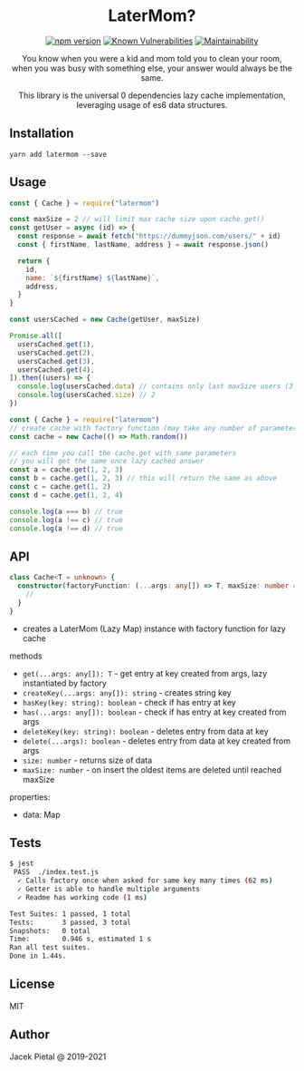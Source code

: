 <h1 align="center">
LaterMom?
</h1>

<div align="center">

[![npm version](https://badge.fury.io/js/latermom.svg)](https://badge.fury.io/js/latermom) [![Known Vulnerabilities](https://snyk.io/test/github/Prozi/latermom/badge.svg?targetFile=package.json)](https://snyk.io/test/github/Prozi/latermom?targetFile=package.json) [![Maintainability](https://api.codeclimate.com/v1/badges/cf7828e55f51edffbe3d/maintainability)](https://codeclimate.com/github/Prozi/latermom/maintainability)

</div>

<p align="center">
You know when you were a kid and mom told you to clean your room,<br/>
when you was busy with something else, your answer would always be the same.
</p>

<p align="center">
This library is the universal 0 dependencies lazy cache implementation,<br/>
leveraging usage of es6 data structures.
</p>

## Installation

`yarn add latermom --save`

## Usage

```javascript
const { Cache } = require("latermom")

const maxSize = 2 // will limit max cache size upon cache.get()
const getUser = async (id) => {
  const response = await fetch("https://dummyjson.com/users/" + id)
  const { firstName, lastName, address } = await response.json()

  return {
    id,
    name: `${firstName} ${lastName}`,
    address,
  }
}

const usersCached = new Cache(getUser, maxSize)

Promise.all([
  usersCached.get(1),
  usersCached.get(2),
  usersCached.get(3),
  usersCached.get(4),
]).then((users) => {
  console.log(usersCached.data) // contains only last maxSize users (3 and 4)
  console.log(usersCached.size) // 2
})
```

```javascript
const { Cache } = require("latermom")
// create cache with factory function (may take any number of parameters)
const cache = new Cache(() => Math.random())

// each time you call the cache.get with same parameters
// you will get the same once lazy cached answer
const a = cache.get(1, 2, 3)
const b = cache.get(1, 2, 3) // this will return the same as above
const c = cache.get(1, 2)
const d = cache.get(1, 2, 4)

console.log(a === b) // true
console.log(a !== c) // true
console.log(a !== d) // true
```

## API

```typescript
class Cache<T = unknown> {
  constructor(factoryFunction: (...args: any[]) => T, maxSize: number = Infinity) {
    //
  }
}
```

- creates a LaterMom (Lazy Map) instance with factory function for lazy cache

methods

- `get(...args: any[]): T` - get entry at key created from args, lazy instantiated by factory
- `createKey(...args: any[]): string` - creates string key
- `hasKey(key: string): boolean` - check if has entry at key
- `has(...args: any[]): boolean` - check if has entry at key created from args
- `deleteKey(key: string): boolean` - deletes entry from data at key
- `delete(...args): boolean` - deletes entry from data at key created from args
- `size: number` - returns size of data
- `maxSize: number` - on insert the oldest items are deleted until reached maxSize

properties:

- data: Map

## Tests

```bash
$ jest
 PASS  ./index.test.js
  ✓ Calls factory once when asked for same key many times (62 ms)
  ✓ Getter is able to handle multiple arguments
  ✓ Readme has working code (1 ms)

Test Suites: 1 passed, 1 total
Tests:       3 passed, 3 total
Snapshots:   0 total
Time:        0.946 s, estimated 1 s
Ran all test suites.
Done in 1.44s.
```

## License

MIT

## Author

Jacek Pietal @ 2019-2021
